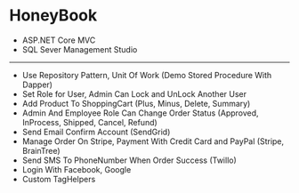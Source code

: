 # HoneyBook
- ASP.NET Core MVC
- SQL Sever Management Studio
-----------------
- Use Repository Pattern, Unit Of Work (Demo Stored Procedure With Dapper)
- Set Role for User, Admin Can Lock and UnLock Another User
- Add Product To ShoppingCart (Plus, Minus, Delete, Summary)
- Admin And Employee Role Can Change Order Status (Approved, InProcess, Shipped, Cancel, Refund)
- Send Email Confirm Account (SendGrid)
- Manage Order On Stripe, Payment With Credit Card and PayPal (Stripe, BrainTree)
- Send SMS To PhoneNumber When Order Success (Twillo)
- Login With Facebook, Google
- Custom TagHelpers
